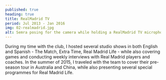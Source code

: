 ```yaml
---
published: true
heading: true
title: RealMadrid TV
period: Jul 2013 - Jan 2016
img: 02-realmadrid.jpg
alt: Semra posing for the camera while holding a RealMadrid TV microphone and reporting outside of the Santiago Bernabéu
---
```

During my time with the club, I hosted several studio shows in both English and Spanish - The Match, Extra Time, Real Madrid Life - while also covering games and conducting weekly interviews with Real Madrid players and coaches. In the summer of 2015, I traveled with the team to cover their pre-season tour in Australia and China, while also presenting several special programmes for Real Madrid Life.